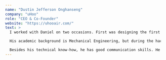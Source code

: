 ```yaml
---
name: "Dustin Jefferson Onghanseng"
company: "uHoo"
role: "CEO & Co-Founder"
website: "https://uhooair.com/"
text: >
  I worked with Daniel on two occasions. First was designing the first prototype of an air sensor. Second was during a 24-hour hackathon in building the first prototype of what uHoo is today.

  His academic background is Mechanical Engineering, but during the hackathon he quickly activated his full engineering skillset and was able to integrate electronic components and write firmware that made the entire prototype work flawlessly during the presentation to the judges. He covered every aspect needed to be an excellent hardware engineer.

  Besides his technical know-how, he has good communication skills. He can elaborate and explain technical concepts in a way that is easy for non-technical people to understand. Having lived overseas, he is culturally sensitive and a fun person to have conversations with. He's an asset to have on your team.
---
```

